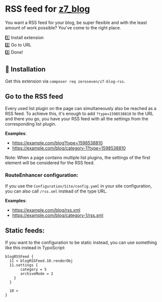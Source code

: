 # RSS feed for [z7_blog](https://github.com/zeroseven/z7_blog)

You want a RSS feed for your blog, be super flexible and with the least amount of work possible? You've come to the right place.

:one: Install extension  
:two: Go to URL  
:three: Done!

## :wrench: Installation

Get this extension via `composer req zeroseven/z7-blog-rss`. 

## Go to the RSS feed

Every used list plugin on the page can simultaneously also be reached as a RSS feed.
To achieve this, it's enough to add `?type=1598538810` to the URL and there you go, you have your RSS feed with all the settings from the corresponding list plugin.

**Examples**: 
* https://example.com/blog?type=1598538810
* https://example.com/blog/category-1?type=1598538810

Note: When a page contains multiple list plugins, the settings of the first element will be considered for the RSS feed.

### RouteEnhancer configuration:

If you use the `Configuration/Site/config.yaml` in your site configuration, you can also call `/rss.xml` instead of the type URL.

**Examples**: 

* https://example.com/blog/rss.xml
* https://example.com/blog/category-1/rss.xml

## Static feeds:

If you want to the configuration to be static instead, you can use something like this instead in TypoScript:

```
blogRSSFeed {
  11 < blogRSSFeed.10.renderObj
  11.settings {
       category = 5
       archiveMode = 2
    }
  }

  10 >
}
```

